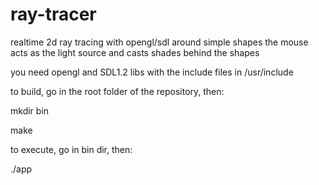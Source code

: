 ray-tracer
==========

realtime 2d ray tracing with opengl/sdl around simple shapes 
the mouse acts as the light source and casts shades behind the shapes

you need opengl and SDL1.2 libs with the include files in /usr/include

to build, go in the root folder of the repository, then:

mkdir bin

make

to execute, go in bin dir, then: 

./app


